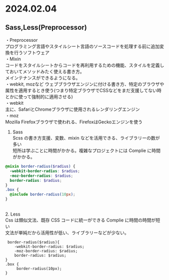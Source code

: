 # 2024.02.04

## Sass,Less(Preprocessor)

・Preprocessor<br>
プログラミング言語やスタイルシート言語のソースコードを処理する前に追加変換を行うソフトウェア<br>
・Mixin<br>
コードをスタイルシートからコードを再利用するための機能、スタイルを定義しておいてメソッドみたく使える書き方。<br>
メインテナンスができるようになる。<br>
・webkit, mozなど
ウェブブラウザエンジンに付ける書き方、特定のブラウザや属性を適用するとき使う(つまり特定ブラウザでCSSなどをまだ支援してない時とかに使って強制的に適用させる)<br>
・webkit<br>
主に、SafariとChromeブラウザに使用されるレンダリングエンジン<br>
・moz<br>
Mozilla Firefoxブラウザで使われる、FirefoxはGeckoエンジンを使う
1. Sass<br>
   Scss の書き方支援、変数、mixin などを活用できる、ライブラリーの数が多い<br>
   短所は学ぶことに時間がかかる。複雑なプロジェクトには Complie に時間がかかる。

```scss
@mixin border-radius($radius) {
  -webkit-border-radius: $radius;
  -moz-border-radius: $radius;
  border-radius: $radius;
}
.box {
  @include border-radius(10px);
}
```
<br>
2. Less<br>
   Css は類似文法、既存 CSS コードに統一ができる Complie に時間の時間が短い<br>
   文法が単純だから活用性が低い、ライブラリーなどが少ない。

```less
 border-radius($radius){
    -webkit-border-radius: $radius;
    -moz-border-radius: $radius;
    border-radius: $radius;
}
.box {
     border-radius(10px);
}
```

